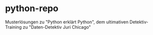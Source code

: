 # python-repo
Musterlösungen zu "Python erklärt Python", dem ultimativen Detektiv-Training zu "Daten-Detektiv Juri Chicago" 
